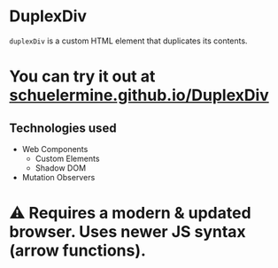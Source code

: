 # DuplexDiv
`duplexDiv` is a custom HTML element that duplicates its contents.

# You can try it out at [schuelermine.github.io/DuplexDiv](https://schuelermine.github.io/DuplexDiv)

## Technologies used

- Web Components
  - Custom Elements
  - Shadow DOM
- Mutation Observers

# ⚠ Requires a modern & updated browser. Uses newer JS syntax (arrow functions).
